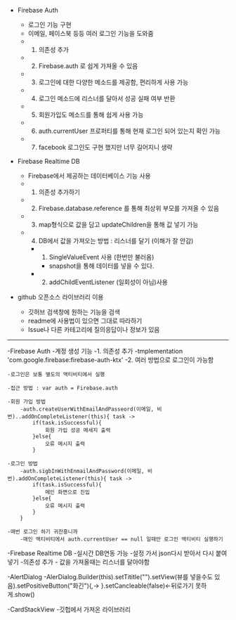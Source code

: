 - Firebase Auth
  - 로그인 기능 구현
  - 이메일, 페이스북 등등 여러 로그인 기능을 도와줌
  - 1. 의존성 추가
  - 2. Firebase.auth 로 쉽게 가져올 수 있음
  - 3. 로그인에 대한 다양한 메소드를 제공함, 편리하게 사용 가능
  - 4. 로그인 메소드에 리스너를 달아서 성공 실패 여부 반환
  - 5. 회원가입도 메소드를 통해 쉽게 사용 가능
  - 6. auth.currentUser 프로퍼티를 통해 현재 로그인 되어 있는지 확인 가능
  - 7. facebook 로그인도 구현 했지만 너무 길어지니 생략

- Firebase Realtime DB
  - Firebase에서 제공하는 데이터베이스 기능 사용
  - 1. 의존성 추가하기
  - 2. Firebase.database.reference 를 통해 최상위 부모를 가져올 수 있음
  - 3. map형식으로 값을 담고 updateChildren을 통해 값 넣기 가능
  - 4. DB에서 값을 가져오는 방법 : 리스너를 달기 (이해가 잘 안감)
    - 1. SingleValueEvent 사용 (한번만 불러옴)
      - snapshot을 통해 데이터를 넣을 수 있다. 
    - 2. addChildEventListener (일회성이 아님)사용
  


- github 오픈소스 라이브러리 이용
  - 깃허브 검색창에 원하는 기능을 검색 
  - readme에 사용법이 있으면 그대로 따라하기 
  - Issue나 다른 카테고리에 질의응답이나 정보가 있음

---
-Firebase Auth
	-계정 생성 기능
	-1. 의존성 추가
		-tmplementation 'com.google.firebase:firebase-auth-ktx'
	-2. 여러 방법으로 로그인이 가능함	

	-로그인은 보통 별도의 액티비티에서 실행

	-접근 방법 : var auth = Firebase.auth

	-회원 가입 방법
		-auth.createUserWithEmailAndPasseord(이메일, 비번)..addOnCompleteListener(this){ task ->
			if(task.isSuccessful){
				회원 가입 성공 메세지 출력 
			}else{
				오류 메시지 출력
			}
	
	-로그인 방법
		-auth.sigbInWithEnmailAndPassword(이메일, 비번).addOnCompleteListener(this){ task ->
			if(task.isSuccessful){
				메인 화면으로 진입
			}else{
				오류 메시지 출력
			}
		}

	-매번 로그인 하기 귀찬흥니까
		-매인 액티비티에서 auth.currentUser == null 일때만 로그인 액티비티 실행하기


-Firebase Realtime DB
	-실시간 DB연동 가능
	-설정 가서 json다시 받아서 다시 붙여넣기
	-의존성 추가
	- 값을 가져올때는 리스너를 달아야함

-AlertDialog
	-AlerDialog.Builder(this).setTititle("").setView(뷰를 넣을수도 있음).setPositiveButton("화긴"){_,_->  }.setCancleable(false)<-뒤로가기 못하게.show()



-CardStackView
	-깃헙에서 가져온 라이브러리

